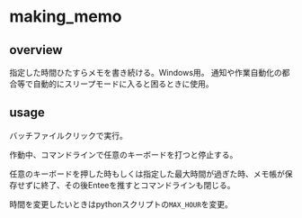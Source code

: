 # making_memo

## overview

指定した時間ひたすらメモを書き続ける。Windows用。
通知や作業自動化の都合等で自動的にスリープモードに入ると困るときに使用。

## usage

バッチファイルクリックで実行。

作動中、コマンドラインで任意のキーボードを打つと停止する。

任意のキーボードを押した時もしくは指定した最大時間が過ぎた時、メモ帳が保存せずに終了、その後Enteeを推すとコマンドラインも閉じる。

時間を変更したいときはpythonスクリプトの`MAX_HOUR`を変更。
